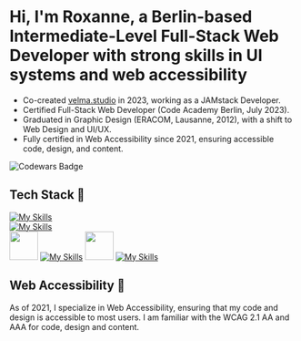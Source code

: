 # Hi, I'm Roxanne, a Berlin-based Intermediate-Level Full-Stack Web Developer with strong skills in UI systems and web accessibility
- Co-created [velma.studio](https://www.velma.studio) in 2023, working as a JAMstack Developer.
- Certified Full-Stack Web Developer (Code Academy Berlin, July 2023).
- Graduated in Graphic Design (ERACOM, Lausanne, 2012), with a shift to Web Design and UI/UX.
- Fully certified in Web Accessibility since 2021, ensuring accessible code, design, and content.

![Codewars Badge](https://www.codewars.com/users/roxboz/badges/large)


 
## Tech Stack 🍜
[![My Skills](https://skillicons.dev/icons?i=html,css,react,js,nextjs,ts,tailwind,sass)](https://skillicons.dev)  
[![My Skills](https://skillicons.dev/icons?i=graphql,firebase,mongodb,express,nodejs)](https://skillicons.dev)  
<img src="https://www.svgrepo.com/show/354309/sanity.svg" width="50" />
[![My Skills](https://skillicons.dev/icons?i=figma)](https://skillicons.dev) 
<img src="https://www.svgrepo.com/show/354397/storybook-icon.svg" width="50" />
[![My Skills](https://skillicons.dev/icons?i=jest)](https://skillicons.dev) 


## Web Accessibility 🫚
As of 2021, I specialize in Web Accessibility, ensuring that my code and design is accessible to most users. I am familiar with the WCAG 2.1 AA and AAA for code, design and content.

